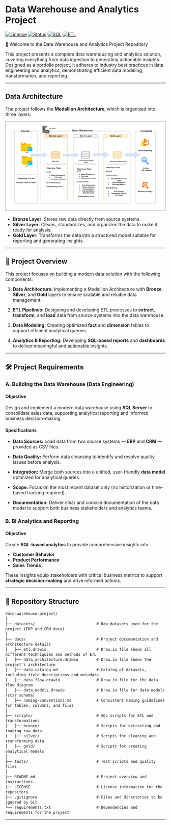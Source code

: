 # **Data Warehouse and Analytics Project**
[![License](https://img.shields.io/badge/license-MIT-blue.svg)](LICENSE)
[![Status](https://img.shields.io/badge/status-Active-brightgreen.svg)]()
[![SQL](https://img.shields.io/badge/SQL-PostgreSQL-blue)]()
[![ETL](https://img.shields.io/badge/ETL-Pipelines-yellow)]()

🚀 Welcome to the Data Warehouse and Analytics Project Repository

This project presents a complete data warehousing and analytics solution, covering everything from data ingestion to generating actionable insights. Designed as a portfolio project, it adheres to industry best practices in data engineering and analytics, demonstrating efficient data modeling, transformation, and reporting.

---
## Data Architecture  

The project follows the **Medallion Architecture**, which is organized into three layers:  

![Medallion Architecture](https://github.com/rshungu/data_warehouse_project/blob/33c4f85dbd2cad5bb8be981da2f72e63d7357dc2/scripts/Data_Architecture.jpg)

- **Bronze Layer**: Stores raw data directly from source systems.
- **Silver Layer**: Cleans, standardizes, and organizes the data to make it ready for analysis.  
- **Gold Layer**: Transforms the data into a structured model suitable for reporting and generating insights.  

---
## 📌 Project Overview

This project focuses on building a modern data solution with the following components:

1. **Data Architecture:** Implementing a Medallion Architecture with **Bronze**, **Silver**, and **Gold** layers to ensure scalable and reliable data management.

2. **ETL Pipelines:** Designing and developing ETL processes to **extract**, **transform**, and **load** data from source systems into the data warehouse.

3. **Data Modeling:** Creating optimized **fact** and **dimension** tables to support efficient analytical queries.

4. **Analytics & Reporting:** Developing **SQL-based reports** and **dashboards** to deliver meaningful and actionable insights.

---

## 🛠 Project Requirements

### A. Building the Data Warehouse (Data Engineering)
#### Objective

Design and implement a modern data warehouse using **SQL Server** to consolidate sales data, supporting analytical reporting and informed business decision-making.

#### Specifications

- **Data Sources:** Load data from two source systems — **ERP** and **CRM** — provided as CSV files.

- **Data Quality:** Perform data cleansing to identify and resolve quality issues before analysis.

- **Integration:** Merge both sources into a unified, user-friendly **data model** optimized for analytical queries.

- **Scope:** Focus on the most recent dataset only (no historization or time-based tracking required).

- **Documentation:** Deliver clear and concise documentation of the data model to support both business stakeholders and analytics teams.

### B. BI Analytics and Reporting
#### Objective

Create **SQL-based analytics** to provide comprehensive insights into:

- **Customer Behavior**
- **Product Performance**
- **Sales Trends**

These insights equip stakeholders with critical business metrics to support **strategic decision-making** and drive informed actions.
  
---
## 📂 Repository Structure

```
data-warehouse-project/
│
├── datasets/                           # Raw datasets used for the project (ERP and CRM data)
│
├── docs/                               # Project documentation and architecture details
│   ├── etl.drawio                      # Draw.io file shows all different techniquies and methods of ETL
│   ├── data_architecture.drawio        # Draw.io file shows the project's architecture
│   ├── data_catalog.md                 # Catalog of datasets, including field descriptions and metadata
│   ├── data_flow.drawio                # Draw.io file for the data flow diagram
│   ├── data_models.drawio              # Draw.io file for data models (star schema)
│   ├── naming-conventions.md           # Consistent naming guidelines for tables, columns, and files
│
├── scripts/                            # SQL scripts for ETL and transformations
│   ├── bronze/                         # Scripts for extracting and loading raw data
│   ├── silver/                         # Scripts for cleaning and transforming data
│   ├── gold/                           # Scripts for creating analytical models
│
├── tests/                              # Test scripts and quality files
│
├── README.md                           # Project overview and instructions
├── LICENSE                             # License information for the repository
├── .gitignore                          # Files and directories to be ignored by Git
└── requirements.txt                    # Dependencies and requirements for the project
```
---
